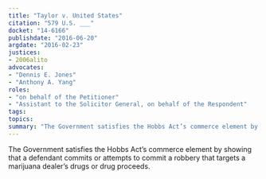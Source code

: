 ```yaml
---
title: "Taylor v. United States"
citation: "579 U.S. ___"
docket: "14-6166"
publishdate: "2016-06-20"
argdate: "2016-02-23"
justices:
- 2006alito
advocates:
- "Dennis E. Jones"
- "Anthony A. Yang"
roles:
- "on behalf of the Petitioner"
- "Assistant to the Solicitor General, on behalf of the Respondent"
tags:
topics:
summary: "The Government satisfies the Hobbs Act’s commerce element by showing that a defendant commits or attempts to commit a robbery that targets a marijuana dealer’s drugs or drug proceeds."
---
```

The Government satisfies the Hobbs Act’s commerce element by showing that a defendant commits or attempts to commit a robbery that targets a marijuana dealer’s drugs or drug proceeds.

